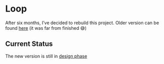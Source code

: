 # Loop

After six months, I’ve decided to rebuild this project. Older version can be found [here](https://github.com/evelyn-2022/babelbeats-archive) (it was far from finished 😅)

## Current Status

The new version is still in [design phase](https://www.figma.com/design/r8swxNvotFVbd0QFObLuwq/BabelBeats?node-id=0-1&t=VkxSkLZefDKGM8FC-1)
